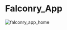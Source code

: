 # Falconry_App
![falconry_app_home](https://user-images.githubusercontent.com/60871353/171278017-7e539032-3568-49dc-a715-d4bef854ff7d.jpg)
